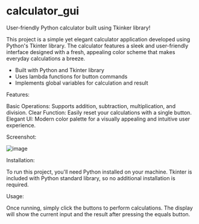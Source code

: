 # calculator_gui
User-friendly Python calculator built using Tkinker library!

This project is a simple yet elegant calculator application developed using Python's Tkinter library. The calculator features a sleek and user-friendly interface designed with a fresh, appealing color scheme that makes everyday calculations a breeze.
- Built with Python and Tkinter library
- Uses lambda functions for button commands
- Implements global variables for calculation and result
  
Features:

Basic Operations: Supports addition, subtraction, multiplication, and division.
Clear Function: Easily reset your calculations with a single button.
Elegant UI: Modern color palette for a visually appealing and intuitive user experience.

Screenshot:

![image](https://github.com/quratulain7/calculator_gui/assets/151820773/09731e10-7846-4270-8020-7960cf1d7419)

Installation:

To run this project, you'll need Python installed on your machine. Tkinter is included with Python standard library, so no additional installation is required.

Usage:

Once running, simply click the buttons to perform calculations. The display will show the current input and the result after pressing the equals button.
